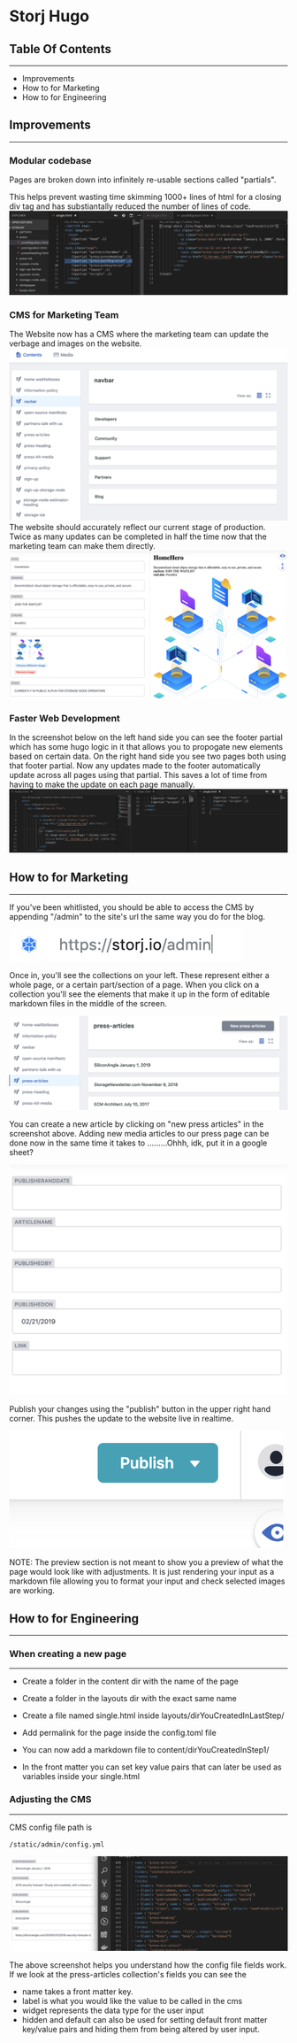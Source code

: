 # Storj Hugo

## Table Of Contents
---
- Improvements
- How to for Marketing
- How to for Engineering

## Improvements
---

### Modular codebase

Pages are broken down into infinitely re-usable sections called "partials".

This helps prevent wasting time skimming 1000+ lines of html for a closing div tag and has substiantally reduced
the number of lines of code.
![modular code](static/img/modularCode.png)


### CMS for Marketing Team
The Website now has a CMS where the marketing team can update the verbage and images on the website.
![CMS](static/img/CMS.png)
The website should accurately reflect our current stage of production. Twice as many updates can be completed in half the time now that the marketing team can make them directly.
![CMS2](static/img/CMS2.png)


### Faster Web Development
In the screenshot below on the left hand side you can see the footer partial which has some hugo logic in it that allows you to propogate new elements based on certain data. On the right hand side you see two pages both using that footer partial. Now any updates made to the footer automatically update across all pages using that partial. This saves a lot of time from having to make the update on each page manually.
![partials](static/img/partials.png)

## How to for Marketing
---

If you've been whitlisted, you should be able to access the CMS by appending "/admin" to the site's url the same way you do for the blog.

![cms3](static/img/admin.png)

Once in, you'll see the collections on your left. These represent either a whole page, or a certain part/section of a page. When you click on a collection you'll see the elements that make it up in the form of editable markdown files in the middle of the screen.

![cms3](static/img/CMS3.png)

You can create a new article by clicking on "new press articles" in the screenshot above.
Adding new media articles to our press page can be done now in the same time it takes to .........Ohhh, idk, put it in a google sheet?

![cms3](static/img/input.png)

Publish your changes using the "publish" button in the upper right hand corner. This pushes the update to the website live in realtime.

![publish](static/img/publish.png)

NOTE: The preview section is not meant to show you a preview of what the page would look like with adjustments. It is just rendering your input as a markdown file allowing you to format your input and check selected images are working.


## How to for Engineering
---

### When creating a new page 
---

- Create a folder in the content dir
with the name of the page

- Create a folder in the layouts dir
with the exact same name

- Create a file named single.html inside 
layouts/dirYouCreatedInLastStep/

- Add permalink for the page inside the config.toml file

- You can now add a markdown file to content/dirYouCreatedInStep1/

- In the front matter you can set key value pairs that can later be used as variables inside your single.html

### Adjusting the CMS
---

CMS config file path is 

    /static/admin/config.yml

![config](static/img/compare.png)

The above screenshot helps you understand how the config file fields work. If we look at the press-articles collection's fields you can see the 

- name takes a front matter key.
- label is what you would like the value
to be called in the cms
- widget represents the data type for the user input
- hidden and default can also be used for setting default front matter key/value pairs and hiding them from being altered by user input.

